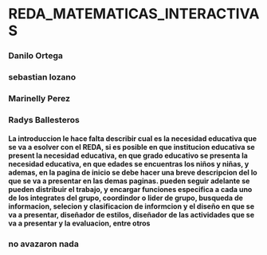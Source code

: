 # REDA_MATEMATICAS_INTERACTIVAS
### Danilo Ortega
### sebastian lozano
### Marinelly Perez
### Radys Ballesteros 
#### La introduccion le hace falta describir cual es la necesidad educativa que se va a esolver con el REDA, si es posible en que institucion educativa se present la necesidad educativa, en que grado educativo se presenta la necesidad educativa, en que edades se encuentras los niños y niñas, y ademas, en la pagina de inicio se debe hacer una breve descripcion del lo que se va a presentar en las demas paginas. pueden seguir adelante se pueden distribuir el trabajo, y encargar funciones especifica a cada uno de los integrates del grupo, coordindor o lider de grupo, busqueda de informacion, selecion y clasificacion de informcion y el diseño en que se va a presentar, diseñador de estilos, diseñador de las actividades que se va a presentar y la evaluacion, entre otros
### no avazaron nada 